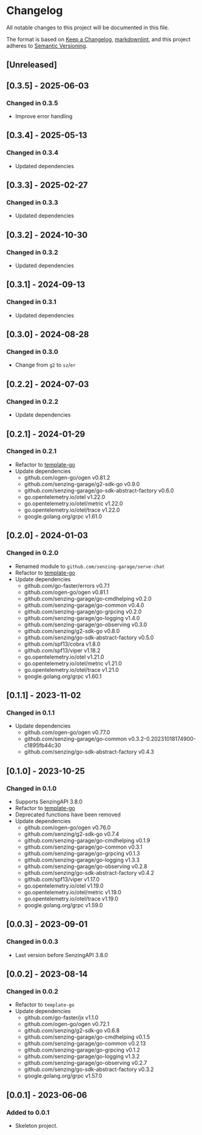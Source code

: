 # Changelog

All notable changes to this project will be documented in this file.

The format is based on [Keep a Changelog], [markdownlint],
and this project adheres to [Semantic Versioning].

## [Unreleased]

## [0.3.5] - 2025-06-03

### Changed in 0.3.5

- Improve error handling

## [0.3.4] - 2025-05-13

### Changed in 0.3.4

- Updated dependencies

## [0.3.3] - 2025-02-27

### Changed in 0.3.3

- Updated dependencies

## [0.3.2] - 2024-10-30

### Changed in 0.3.2

- Updated dependencies

## [0.3.1] - 2024-09-13

### Changed in 0.3.1

- Updated dependencies

## [0.3.0] - 2024-08-28

### Changed in 0.3.0

- Change from `g2` to `sz`/`er`

## [0.2.2] - 2024-07-03

### Changed in 0.2.2

- Update dependencies

## [0.2.1] - 2024-01-29

### Changed in 0.2.1

- Refactor to [template-go](https://github.com/senzing-garage/template-go)
- Update dependencies
  - github.com/ogen-go/ogen v0.81.2
  - github.com/senzing-garage/g2-sdk-go v0.9.0
  - github.com/senzing-garage/go-sdk-abstract-factory v0.6.0
  - go.opentelemetry.io/otel v1.22.0
  - go.opentelemetry.io/otel/metric v1.22.0
  - go.opentelemetry.io/otel/trace v1.22.0
  - google.golang.org/grpc v1.61.0

## [0.2.0] - 2024-01-03

### Changed in 0.2.0

- Renamed module to `github.com/senzing-garage/serve-chat`
- Refactor to [template-go](https://github.com/senzing-garage/template-go)
- Update dependencies
  - github.com/go-faster/errors v0.7.1
  - github.com/ogen-go/ogen v0.81.1
  - github.com/senzing-garage/go-cmdhelping v0.2.0
  - github.com/senzing-garage/go-common v0.4.0
  - github.com/senzing-garage/go-grpcing v0.2.0
  - github.com/senzing-garage/go-logging v1.4.0
  - github.com/senzing-garage/go-observing v0.3.0
  - github.com/senzing/g2-sdk-go v0.8.0
  - github.com/senzing/go-sdk-abstract-factory v0.5.0
  - github.com/spf13/cobra v1.8.0
  - github.com/spf13/viper v1.18.2
  - go.opentelemetry.io/otel v1.21.0
  - go.opentelemetry.io/otel/metric v1.21.0
  - go.opentelemetry.io/otel/trace v1.21.0
  - google.golang.org/grpc v1.60.1

## [0.1.1] - 2023-11-02

### Changed in 0.1.1

- Update dependencies
  - github.com/ogen-go/ogen v0.77.0
  - github.com/senzing-garage/go-common v0.3.2-0.20231018174900-c1895fb44c30
  - github.com/senzing/go-sdk-abstract-factory v0.4.3

## [0.1.0] - 2023-10-25

### Changed in 0.1.0

- Supports SenzingAPI 3.8.0
- Refactor to [template-go](https://github.com/senzing-garage/template-go)
- Deprecated functions have been removed
- Update dependencies
  - github.com/ogen-go/ogen v0.76.0
  - github.com/senzing/g2-sdk-go v0.7.4
  - github.com/senzing-garage/go-cmdhelping v0.1.9
  - github.com/senzing-garage/go-common v0.3.1
  - github.com/senzing-garage/go-grpcing v0.1.3
  - github.com/senzing-garage/go-logging v1.3.3
  - github.com/senzing-garage/go-observing v0.2.8
  - github.com/senzing/go-sdk-abstract-factory v0.4.2
  - github.com/spf13/viper v1.17.0
  - go.opentelemetry.io/otel v1.19.0
  - go.opentelemetry.io/otel/metric v1.19.0
  - go.opentelemetry.io/otel/trace v1.19.0
  - google.golang.org/grpc v1.59.0

## [0.0.3] - 2023-09-01

### Changed in 0.0.3

- Last version before SenzingAPI 3.8.0

## [0.0.2] - 2023-08-14

### Changed in 0.0.2

- Refactor to `template-go`
- Update dependencies
  - github.com/go-faster/jx v1.1.0
  - github.com/ogen-go/ogen v0.72.1
  - github.com/senzing/g2-sdk-go v0.6.8
  - github.com/senzing-garage/go-cmdhelping v0.1.5
  - github.com/senzing-garage/go-common v0.2.13
  - github.com/senzing-garage/go-grpcing v0.1.2
  - github.com/senzing-garage/go-logging v1.3.2
  - github.com/senzing-garage/go-observing v0.2.7
  - github.com/senzing/go-sdk-abstract-factory v0.3.2
  - google.golang.org/grpc v1.57.0

## [0.0.1] - 2023-06-06

### Added to 0.0.1

- Skeleton project.

[Keep a Changelog]: https://keepachangelog.com/en/1.0.0/
[markdownlint]: https://dlaa.me/markdownlint/
[Semantic Versioning]: https://semver.org/spec/v2.0.0.html

